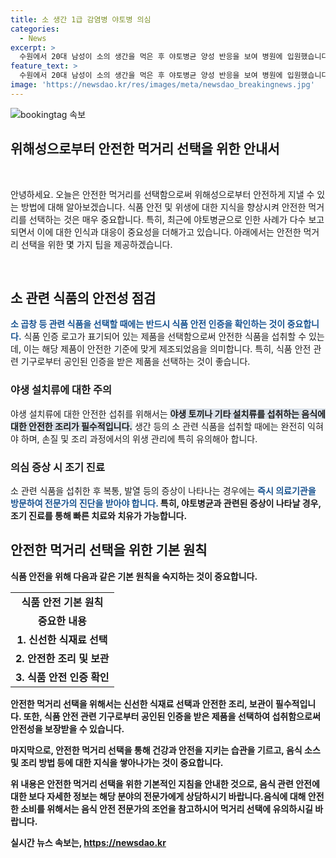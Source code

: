 ```yaml
---
title: 소 생간 1급 감염병 야토병 의심
categories:
  - News
excerpt: >
  수원에서 20대 남성이 소의 생간을 먹은 후 야토병균 양성 반응을 보여 병원에 입원했습니다. 야토병은 1급 감염병으로 치사율이 높지만, 조기에 적절한 치료를 받을 시 사망률이 낮다는 점이 중요합니다. 현재 혈청 검사 결과가 기다려지며, 야토병균에 감염된 음식과 물의 섭취로 전염된다는 점이 주목받고 있습니다. 또한, 우리나라에서는 1997년에 유례된 사례가 있었지만 완치된 바 있습니다. MBC 뉴스는 24시간 제보를 기다리고 있습니다. (총 단어 수: 117)
feature_text: >
  수원에서 20대 남성이 소의 생간을 먹은 후 야토병균 양성 반응을 보여 병원에 입원했습니다. 야토병은 1급 감염병으로 치사율이 높지만, 조기에 적절한 치료를 받을 시 사망률이 낮다는 점이 중요합니다. 현재 혈청 검사 결과가 기다려지며, 야토병균에 감염된 음식과 물의 섭취로 전염된다는 점이 주목받고 있습니다. 또한, 우리나라에서는 1997년에 유례된 사례가 있었지만 완치된 바 있습니다. MBC 뉴스는 24시간 제보를 기다리고 있습니다. (총 단어 수: 117)
image: 'https://newsdao.kr/res/images/meta/newsdao_breakingnews.jpg'
---
```


<p><img src="https://newsdao.kr/res/images/meta/newsdao_breakingnews.jpg" alt="bookingtag 속보" /></p>

<h2>위해성으로부터 안전한 먹거리 선택을 위한 안내서</h2>

<p data-ke-size="size16">&nbsp;</p>

<p>안녕하세요. 오늘은 안전한 먹거리를 선택함으로써 위해성으로부터 안전하게 지낼 수 있는 방법에 대해 알아보겠습니다. 식품 안전 및 위생에 대한 지식을 향상시켜 안전한 먹거리를 선택하는 것은 매우 중요합니다. 특히, 최근에 야토병균으로 인한 사례가 다수 보고되면서 이에 대한 인식과 대응이 중요성을 더해가고 있습니다. 아래에서는 안전한 먹거리 선택을 위한 몇 가지 팁을 제공하겠습니다.</p>

<p data-ke-size="size16">&nbsp;</p>

<h2 data-ke-size="size26">소 관련 식품의 안전성 점검</h2>

<p><b><span style="color: #1a5490;">소 곱창 등 관련 식품을 선택할 때에는 반드시 식품 안전 인증을 확인하는 것이 중요합니다.</span></b> 식품 인증 로고가 표기되어 있는 제품을 선택함으로써 안전한 식품을 섭취할 수 있는데, 이는 해당 제품이 안전한 기준에 맞게 제조되었음을 의미합니다. 특히, 식품 안전 관련 기구로부터 공인된 인증을 받은 제품을 선택하는 것이 좋습니다.</p>

<h3>야생 설치류에 대한 주의</h3>

<p>야생 설치류에 대한 안전한 섭취를 위해서는 <b><span style="background-color: #21538527;">야생 토끼나 기타 설치류를 섭취하는 음식에 대한 안전한 조리가 필수적입니다.</span></b> 생간 등의 소 관련 식품을 섭취할 때에는 완전히 익혀야 하며, 손질 및 조리 과정에서의 위생 관리에 특히 유의해아 합니다.</p>

<h3>의심 증상 시 조기 진료</h3>

<p>소 관련 식품을 섭취한 후 복통, 발열 등의 증상이 나타나는 경우에는 <b><span style="color: #1a5490;">즉시 의료기관을 방문하여 전문가의 진단을 받아야 합니다.</span><b> 특히, 야토병균과 관련된 증상이 나타날 경우, 조기 진료를 통해 빠른 치료와 치유가 가능합니다.</p>

<h2 data-ke-size="size26">안전한 먹거리 선택을 위한 기본 원칙</h2>

<p>식품 안전을 위해 다음과 같은 기본 원칙을 숙지하는 것이 중요합니다.</p>

<table>
<tbody>
<tr>
<td style="text-align: center; height: 17px;"><b>식품 안전 기본 원칙</b></td>
</tr>
<tr>
<td style="text-align: center; height: 17px;"><b>중요한 내용</b></td>
</tr>
<tr>    
<td style="text-align: center; height: 17px;"><b>1. 신선한 식재료 선택</b></td>
</tr>
<tr>
<td style="text-align: center; height: 17px;"><b>2. 안전한 조리 및 보관</b></td>
</tr>
<tr>
<td style="text-align: center; height: 17px;"><b>3. 식품 안전 인증 확인</b></td>
</tr>
</tbody>
</table>

<p>안전한 먹거리 선택을 위해서는 신선한 식재료 선택과 안전한 조리, 보관이 필수적입니다. 또한, 식품 안전 관련 기구로부터 공인된 인증을 받은 제품을 선택하여 섭취함으로써 안전성을 보장받을 수 있습니다.</p>

<p>마지막으로, 안전한 먹거리 선택을 통해 건강과 안전을 지키는 습관을 기르고, 음식 소스 및 조리 방법 등에 대한 지식을 쌓아나가는 것이 중요합니다.</p>

<p>위 내용은 안전한 먹거리 선택을 위한 기본적인 지침을 안내한 것으로, 음식 관련 안전에 대한 보다 자세한 정보는 해당 분야의 전문가에게 상담하시기 바랍니다.음식에 대해 안전한 소비를 위해서는 음식 안전 전문가의 조언을 참고하시어 먹거리 선택에 유의하시길 바랍니다.</p>

<p data-ke-size="size16"></p>
실시간 뉴스 속보는, <a href="https://newsdao.kr" rel="dofollow">https://newsdao.kr</a>


